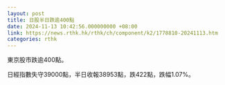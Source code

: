 ```yaml
---
layout: post
title: 日股半日跌逾400點
date: 2024-11-13 10:42:56.000000000 +08:00
link: https://news.rthk.hk/rthk/ch/component/k2/1778810-20241113.htm
categories: rthk
---
```


東京股市跌逾400點。

日經指數失守39000點，半日收報38953點，跌422點，跌幅1.07%。
